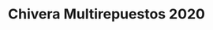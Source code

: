 ---
title: "Chivera Multirepuestos 2020"
url: /caracas/chivera-multirepuestos-2020/
shop: piezas de automóviles
---